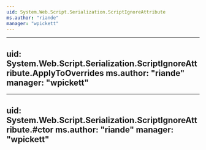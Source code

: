 ```yaml
---
uid: System.Web.Script.Serialization.ScriptIgnoreAttribute
ms.author: "riande"
manager: "wpickett"
---
```


---
uid: System.Web.Script.Serialization.ScriptIgnoreAttribute.ApplyToOverrides
ms.author: "riande"
manager: "wpickett"
---

---
uid: System.Web.Script.Serialization.ScriptIgnoreAttribute.#ctor
ms.author: "riande"
manager: "wpickett"
---
